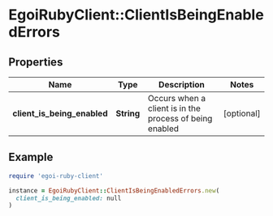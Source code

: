 # EgoiRubyClient::ClientIsBeingEnabledErrors

## Properties

| Name | Type | Description | Notes |
| ---- | ---- | ----------- | ----- |
| **client_is_being_enabled** | **String** | Occurs when a client is in the process of  being enabled | [optional] |

## Example

```ruby
require 'egoi-ruby-client'

instance = EgoiRubyClient::ClientIsBeingEnabledErrors.new(
  client_is_being_enabled: null
)
```

